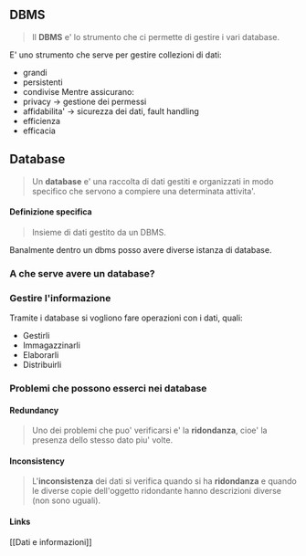 ## DBMS
>Il **DBMS** e' lo strumento che ci permette di gestire i vari database.

E' uno strumento che serve per gestire collezioni di dati: 
- grandi
- persistenti
- condivise
Mentre assicurano:
- privacy -> gestione dei permessi
- affidabilita' -> sicurezza dei dati, fault handling
- efficienza 
- efficacia

## Database
>Un **database** e' una raccolta di dati gestiti e organizzati in modo specifico che servono a compiere una determinata attivita'.
#### Definizione specifica
>Insieme di dati gestito da un DBMS.

Banalmente dentro un dbms posso avere diverse istanza di database.

### A che serve avere un database?
### Gestire l'informazione
Tramite i database si vogliono fare operazioni con i dati, quali:
- Gestirli
- Immagazzinarli
- Elaborarli
- Distribuirli
### Problemi che possono esserci nei database
#### Redundancy
>Uno dei problemi che puo' verificarsi e' la **ridondanza**, cioe' la presenza dello stesso dato piu' volte.

#### Inconsistency
>L'**inconsistenza** dei dati si verifica quando si ha **ridondanza** e quando le diverse copie dell'oggetto ridondante hanno descrizioni diverse (non sono uguali).

#### Links
[[Dati e informazioni]]
